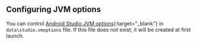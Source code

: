 ## Configuring JVM options

You can control [Android Studio JVM options](https://developer.android.com/studio/intro/studio-config#customize_vm){:target="_blank"} in `data\studio.vmoptions` file. If this file does not exist, it will be created at first launch. 
